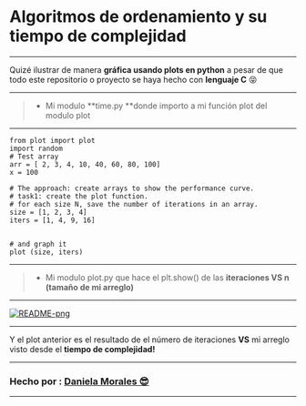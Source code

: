 # Algoritmos de ordenamiento y su tiempo de complejidad

------------

Quizé ilustrar de manera **gráfica usando plots en python** a pesar de que todo este repositorio o proyecto se haya hecho con **lenguaje  C**   😝

------------

> - Mi modulo **time.py **donde importo a mi función plot del modulo plot


------------


	from plot import plot
	import random
	# Test array
	arr = [ 2, 3, 4, 10, 40, 60, 80, 100]
	x = 100

	# The approach: create arrays to show the performance curve.
	# task1: create the plot function.
	# for each size N, save the number of iterations in an array.
	size = [1, 2, 3, 4]
	iters = [1, 4, 9, 16]


	# and graph it
	plot (size, iters)

------------

> - Mi modulo plot.py que hace el plt.show() de las **iteraciones VS n (tamaño de mi arreglo)**

------------
<a href="https://ibb.co/fnqbpSJ"><img src="https://i.ibb.co/mXbmqBp/README-png.png" alt="README-png" border="0"></a>

------------
Y el plot anterior es el resultado de el número de iteraciones **VS** mi arreglo visto desde el **tiempo de complejidad!**

------------



### Hecho por : <a  href="https://github.com/daniela2001-png">Daniela Morales 😎 </a>

------------



